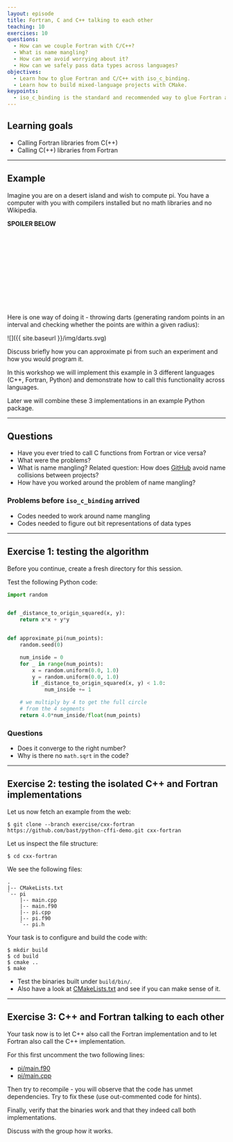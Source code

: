 ```yaml
---
layout: episode
title: Fortran, C and C++ talking to each other
teaching: 10
exercises: 10
questions:
  - How can we couple Fortran with C/C++?
  - What is name mangling?
  - How can we avoid worrying about it?
  - How can we safely pass data types across languages?
objectives:
  - Learn how to glue Fortran and C/C++ with iso_c_binding.
  - Learn how to build mixed-language projects with CMake.
keypoints:
  - iso_c_binding is the standard and recommended way to glue Fortran and C/C++ in a portable way.
---
```


## Learning goals

- Calling Fortran libraries from C(++)
- Calling C(++) libraries from Fortran

---

## Example

Imagine you are on a desert island and wish to compute pi.
You have a computer with you with compilers installed but no math libraries and no Wikipedia.

**SPOILER BELOW**

<br>
<br>
<br>
<br>
<br>
<br>
<br>
<br>
<br>
<br>

Here is one way of doing it - throwing darts (generating random points in an
interval and checking whether the points are within a given radius):

![]({{ site.baseurl }}/img/darts.svg)

Discuss briefly how you can approximate pi from such an experiment and how you would program it.

In this workshop we will implement this example in 3 different languages (C++,
Fortran, Python) and demonstrate how to call this functionality across
languages.

Later we will combine these 3 implementations in an example Python package.

---

## Questions

- Have you ever tried to call C functions from Fortran or vice versa?
- What were the problems?
- What is name mangling? Related question: How does [GitHub](https://github.com) avoid name collisions between projects?
- How have you worked around the problem of name mangling?


### Problems before `iso_c_binding` arrived

- Codes needed to work around name mangling
- Codes needed to figure out bit representations of data types

---

## Exercise 1: testing the algorithm

Before you continue, create a fresh directory for this session.

Test the following Python code:

```python
import random


def _distance_to_origin_squared(x, y):
    return x*x + y*y


def approximate_pi(num_points):
    random.seed(0)

    num_inside = 0
    for _ in range(num_points):
        x = random.uniform(0.0, 1.0)
        y = random.uniform(0.0, 1.0)
        if _distance_to_origin_squared(x, y) < 1.0:
            num_inside += 1

    # we multiply by 4 to get the full circle
    # from the 4 segments
    return 4.0*num_inside/float(num_points)
```

### Questions

- Does it converge to the right number?
- Why is there no `math.sqrt` in the code?

---

## Exercise 2: testing the isolated C++ and Fortran implementations

Let us now fetch an example from the web:

```shell
$ git clone --branch exercise/cxx-fortran https://github.com/bast/python-cffi-demo.git cxx-fortran
```

Let us inspect the file structure:

```shell
$ cd cxx-fortran
```

We see the following files:

```
.
|-- CMakeLists.txt
`-- pi
    |-- main.cpp
    |-- main.f90
    |-- pi.cpp
    |-- pi.f90
    `-- pi.h
```

Your task is to configure and build the code with:

```shell
$ mkdir build
$ cd build
$ cmake ..
$ make
```

- Test the binaries built under `build/bin/`.
- Also have a look at [CMakeLists.txt](https://github.com/bast/python-cffi-demo/blob/exercise/cxx-fortran/CMakeLists.txt) and see if you can make sense of it.

---

## Exercise 3: C++ and Fortran talking to each other

Your task now is to let C++ also call the Fortran implementation and to let
Fortran also call the C++ implementation.

For this first uncomment the two following lines:

- [pi/main.f90](https://github.com/bast/python-cffi-demo/blob/exercise/cxx-fortran/pi/main.f90#L17)
- [pi/main.cpp](https://github.com/bast/python-cffi-demo/blob/exercise/cxx-fortran/pi/main.cpp#L8)

Then try to recompile - you will observe that the code has unmet dependencies.
Try to fix these (use out-commented code for hints).

Finally, verify that the binaries work and that they indeed call both implementations.

Discuss with the group how it works.
